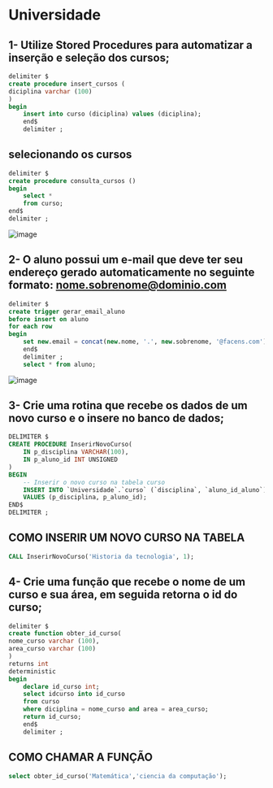# Universidade


## 1- Utilize Stored Procedures para automatizar a inserção e seleção dos cursos;
```SQL
delimiter $
create procedure insert_cursos (
diciplina varchar (100)
)
begin 
	insert into curso (diciplina) values (diciplina);
    end$ 
    delimiter ;
```
## selecionando os cursos
```SQL
delimiter $
create procedure consulta_cursos ()
begin 
	select * 
    from curso;
end$
delimiter ;
```
![image](https://github.com/GabrielChagasAlves/Universidade/assets/125607847/b36736d9-ea30-4698-bea8-c13e038bf3d8)

## 2- O aluno possui um e-mail que deve ter seu endereço gerado automaticamente no seguinte formato: nome.sobrenome@dominio.com
```SQL
delimiter $
create trigger gerar_email_aluno
before insert on aluno
for each row
begin
	set new.email = concat(new.nome, '.', new.sobrenome, '@facens.com');
    end$
    delimiter ;
    select * from aluno;
```
![image](https://github.com/GabrielChagasAlves/Universidade/assets/125607847/15f40bd8-53c2-4ffe-b07a-18cfd64dc2bc)

## 3- Crie uma rotina que recebe os dados de um novo curso e o insere no banco de dados;
```SQL
DELIMITER $
CREATE PROCEDURE InserirNovoCurso(
    IN p_disciplina VARCHAR(100),
    IN p_aluno_id INT UNSIGNED
)
BEGIN
    -- Inserir o novo curso na tabela curso
    INSERT INTO `Universidade`.`curso` (`disciplina`, `aluno_id_aluno`) 
    VALUES (p_disciplina, p_aluno_id);
END$
DELIMITER ;
```
## COMO INSERIR UM NOVO CURSO NA TABELA
```SQL
CALL InserirNovoCurso('Historia da tecnologia', 1);
```
## 4- Crie uma função que recebe o nome de um curso e sua área, em seguida retorna o id do curso;
```SQL
delimiter $ 
create function obter_id_curso(
nome_curso varchar (100),
area_curso varchar (100)
)
returns int 
deterministic
begin 
	declare id_curso int;
    select idcurso into id_curso
    from curso
    where diciplina = nome_curso and area = area_curso;
    return id_curso;
    end$
    delimiter ;
```

## COMO CHAMAR A FUNÇÃO
```SQL
select obter_id_curso('Matemática','ciencia da computação');
```
